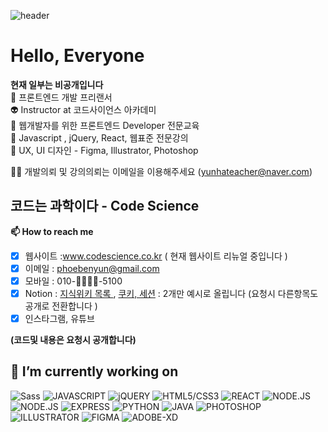  ![header](https://capsule-render.vercel.app/api?type=waving&color=gradient&height=300&section=header&text=codescience&fontSize=80&animation=fadeIn)
 

 # Hello, Everyone  

**현재 일부는 비공개입니다**    
🤖 프론트엔드 개발 프리랜서 <br>
👽 Instructor at 코드사이언스 아카데미  
👾 웹개발자를 위한 프론트엔드 Developer 전문교육   
:cactus: Javascript , jQuery, React, 웹표준 전문강의    
👻 UX, UI 디자인 - Figma, Illustrator, Photoshop   

👩‍💼 개발의뢰 및 강의의뢰는 이메일을 이용해주세요 (yunhateacher@naver.com)    

 ## 코드는 과학이다 - Code Science 

 **📫 How to reach me** 
- [x] 웹사이트 :www.codescience.co.kr ( 현재 웹사이트 리뉴얼 중입니다 )   
- [x] 이메일 : phoebenyun@gmail.com
- [X] 모바일 : 010-👻👻👻👻-5100
- [X] Notion : [지식위키 목록 ](https://azure-pick-b47.notion.site/c4514b48012d40b797531a8180a89041?pvs=74 ), [쿠키, 세션](https://azure-pick-b47.notion.site/Http-cookie-Session-aec3926c9a9e47dcadcaff8f445618fe?pvs=4) : 2개만 예시로 올립니다 (요청시 다른항목도 공개로 전환합니다 )
- [X] 인스타그램, 유튜브

**(코드및 내용은 요청시 공개합니다)**


**🔭 I’m currently working on**
---



![Sass](https://img.shields.io/badge/Sass-pink)
![JAVASCRIPT](https://img.shields.io/badge/JAVASCRIPT-green)
![jQUERY](https://img.shields.io/badge/JQUERY-gold)
![HTML5/CSS3](https://img.shields.io/badge/HTML-CSS-orange)
![REACT](https://img.shields.io/badge/REACT-yellowgreen)
![NODE.JS](https://img.shields.io/badge/NODE.JS-orange)
![NODE.JS](https://img.shields.io/badge/MySql-skyblue)
![EXPRESS](https://img.shields.io/badge/EXPRESS-red)
![PYTHON](https://img.shields.io/badge/PYTHON-yellow)
![JAVA](https://img.shields.io/badge/JAVA-black)
![PHOTOSHOP](https://img.shields.io/badge/PHOTOSHOP-deeppink)
![ILLUSTRATOR](https://img.shields.io/badge/ILLUSTRATOR-brown)
![FIGMA](https://img.shields.io/badge/FIGMA-magenta)
![ADOBE-XD](https://img.shields.io/badge/ADOBEXD-purple)

<!--
**PhoebeYoon/PhoebeYoon** is a ✨ _special_ ✨ repository because its `README.md` (this file) appears on your GitHub profile.

Here are some ideas to get you started:


- 🌱 I’m currently learning ...
- 👯 I’m looking to collaborate on ...
- 🤔 I’m looking for help with ...
- 💬 Ask me about ...
- 📫 How to reach me: ...
- 😄 Pronouns: ...
- ⚡ Fun fact: ...
-->
